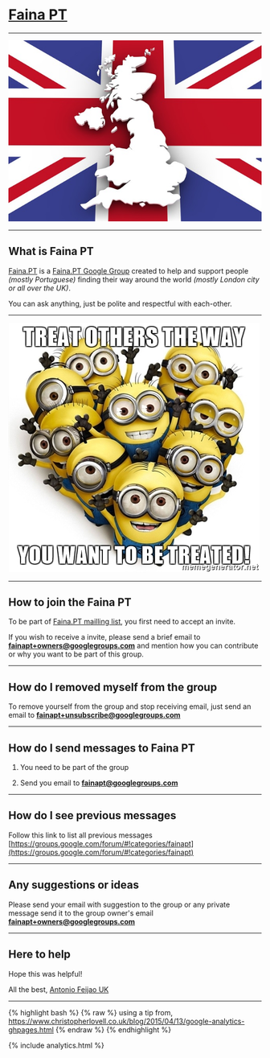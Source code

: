 # [Faina PT](https://www.faina.pt)

---

![map-1019895_640.jpg](map-1019895_640.jpg)

---

## What is Faina PT

[Faina.PT](https://www.faina.pt) is a [Faina.PT Google Group](https://groups.google.com/forum/#!categories/fainapt) created to help and support people *(mostly Portuguese)* finding their way around the world *(mostly London city or all over the UK)*.

You can ask anything, just be polite and respectful with each-other.

---

![treat-others-the-way-you-want-to-be-treated.jpg](treat-others-the-way-you-want-to-be-treated.jpg)

---

## How to join the Faina PT

To be part of [Faina.PT mailling list](https://groups.google.com/forum/#!categories/fainapt), you first need to accept an invite.

If you wish to receive a invite, please send a brief email to **[fainapt+owners@googlegroups.com](fainapt+owners@googlegroups.com)** and mention how you can contribute or why you want to be part of this group.

---

## How do I removed myself from the group

To remove yourself from the group and stop receiving email, just send an email to **[fainapt+unsubscribe@googlegroups.com](fainapt+unsubscribe@googlegroups.com)**

---

## How do I send messages to Faina PT

1) You need to be part of the group

2) Send you email to **[fainapt@googlegroups.com](fainapt@googlegroups.com)**

---

## How do I see previous messages

Follow this link to list all previous messages [https://groups.google.com/forum/#!categories/fainapt](https://groups.google.com/forum/#!categories/fainapt)

---

## Any suggestions or ideas

Please send your email with suggestion to the group or any private message send it to the group owner's email **[fainapt+owners@googlegroups.com](fainapt+owners@googlegroups.com)**


---

## Here to help

Hope this was helpful!

All the best, [Antonio Feijao UK](https://antoniocloud.com)

---


{% highlight bash %}
{% raw %}
using a tip from, https://www.christopherlovell.co.uk/blog/2015/04/13/google-analytics-ghpages.html
{% endraw %}
{% endhighlight %}


{% include analytics.html %} 


